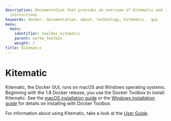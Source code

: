 ```yaml
---
description: Documentation that provides an overview of Kitematic and installation
  instructions
keywords: docker, documentation, about, technology, kitematic,  gui
menu:
  main:
    identifier: toolbox_kitematic
    parent: workw_toolbox
    weight: 2
title: Kitematic
---
```


# Kitematic

Kitematic, the Docker GUI, runs on macOS and Windows operating systems. Beginning with the 1.8 Docker release, you use the Docker Toolbox to install Kitematic.  See the [macOS installation guide](/docker-for-mac/) or the [Windows installation guide](/docker-for-windows/) for details on installing with Docker Toolbox.

For information about using Kitematic, take a look at the [User Guide](userguide.md).